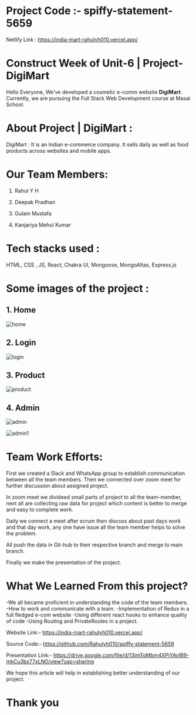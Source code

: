 # Project Code :- spiffy-statement-5659

Netlify Link : https://india-mart-rahulyh010.vercel.app/
# Construct Week of Unit-6 | Project-DigiMart

Hello Everyone, We've developed a cosmetic e-comm website **DigiMart**. Currently, we are pursuing the Full Stack Web Development course at Masai School.



# About Project | DigiMart :

DigiMart : It is an Indian e-commerce company. It sells daily as well as food products across websites and mobile apps.

# Our Team Members:

1. Rahul Y H  

2. Deepak Pradhan   

3. Gulam Mustafa

4. Kanjariya Mehul Kumar 


# Tech stacks used :

HTML, CSS , JS, React, Chakra UI, Mongoose, MongoAltas, Express.js



# Some images of the project :

## 1. Home

![home](https://user-images.githubusercontent.com/107460051/229421756-44d93e36-18b7-463d-82a9-c488596654e5.jpeg)


## 2. Login
![login](https://user-images.githubusercontent.com/107460051/229421782-b9193fe1-23dd-48f3-ae34-9f7b13c881c5.jpeg)



## 3. Product
![product](https://user-images.githubusercontent.com/107460051/229421794-bff4e6e2-2f4c-4ccc-aa8a-822943aa2476.jpeg)


## 4. Admin
![admin](https://user-images.githubusercontent.com/107460051/229426517-511a1c74-5674-4a8e-8ee2-0661827d3b3d.jpeg)


![admin1](https://user-images.githubusercontent.com/107460051/229426529-cde48bda-5d45-4414-a21d-d38fa19d0b89.jpeg)






# Team Work Efforts:

First we created a Slack and WhatsApp group to establish communication between all the team members. Then we connected over zoom meet for further discussion about assigned project.

In zoom meet we divideed small parts of project to all the team-member, next all are collecting raw data for project which content is better to merge and easy to complete work.

Daily we connect a meet after scrum then discuss about past days work and that day work, any one have issue all the team member helps to solve the problem.

All push the data in Git-hub to their respective branch and merge to main branch.

Finally we make the presentation of the project.


# What We Learned From this project?

-We all became proficient in understanding the code of the team members.
-How to work and communicate with a team.
-Implementation of Redux in a full fledged e-com website
-Using different react hooks to enhance quality of code
-Using Routing and PrivateRoutes in a project.


Website Link:- https://india-mart-rahulyh010.vercel.app/

Source Code:- https://github.com/Rahulyh010/spiffy-statement-5659

Presentation Link:- https://drive.google.com/file/d/13jmTqMbm4XPiYAvIB9-mkCu3bx77xLN0/view?usp=sharing

We hope this article will help in establishing better understanding of our project.

# Thank you

